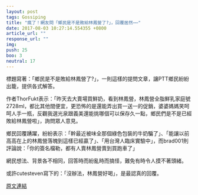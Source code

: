 ```yaml
---
layout: post
tags: Gossiping
title: "瘋了！網友問「鄉民是不是敗給林鳳營了?」，回覆居然⋯⋯"
date: 2017-08-03 10:27:14.554355 +0800
article_url: ""
response_url: ""
img: 
push: 25
boo: 3
neutral: 17
---
```


標題寫著：「鄉民是不是敗給林鳳營了?」，一則這樣的提問文章，讓PTT鄉民紛紛出籠，提供各式解答。

作者ThorFukt表示：「昨天去大賣場買鮮奶，看到林鳳營，林鳳營全脂鮮乳家庭號2728ml，都比其他間便宜，更恐怖的是還能弄出買一送一的促銷，婆婆媽媽笑呵呵人手一瓶，反觀我選光泉跟義美還能挑哪個可以保存久一點，鄉民們是不是已經敗給林鳳營啦」，詢問眾人意見。

鄉民回覆踴躍，紛紛表示：「幹最近被味全那個綠色包裝的牛奶騙了」、「能讓以前高高在上的林鳳營落魄到這樣已經贏了」、「用台灣人臨床實驗中」，而brad001則評論說：「你的簽名檔勒，都有人賣林鳳營賣到買跑車了」

網民想法、背景各不相同，回答時而紛亂時而搞怪，難免有時令人摸不著頭緒。

或許cutesteven寫下的：「沒辦法，林鳳營好喝」，是最認真的回覆。

<a href = "https://www.ptt.cc/bbs/Gossiping/M.1501217436.A.72E.html">原文連結</a>

